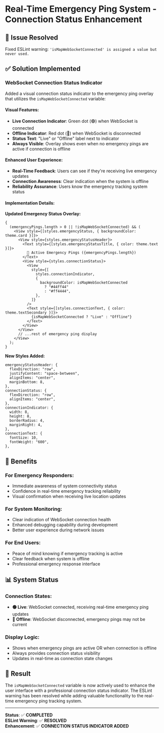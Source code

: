 # Real-Time Emergency Ping System - Connection Status Enhancement

## 🎯 Issue Resolved

Fixed ESLint warning: `'isMapWebSocketConnected' is assigned a value but never used.`

## ✅ Solution Implemented

### **WebSocket Connection Status Indicator**

Added a visual connection status indicator to the emergency ping overlay that utilizes the `isMapWebSocketConnected` variable:

#### **Visual Features:**

- **Live Connection Indicator**: Green dot (🟢) when WebSocket is connected
- **Offline Indicator**: Red dot (🔴) when WebSocket is disconnected
- **Status Text**: "Live" or "Offline" label next to indicator
- **Always Visible**: Overlay shows even when no emergency pings are active if connection is offline

#### **Enhanced User Experience:**

- **Real-Time Feedback**: Users can see if they're receiving live emergency updates
- **Connection Awareness**: Clear indication when the system is offline
- **Reliability Assurance**: Users know the emergency tracking system status

#### **Implementation Details:**

**Updated Emergency Status Overlay:**

```tsx
{
  (emergencyPings.length > 0 || !isMapWebSocketConnected) && (
    <View style={[styles.emergencyStatus, { backgroundColor: theme.card }]}>
      <View style={styles.emergencyStatusHeader}>
        <Text style={[styles.emergencyStatusTitle, { color: theme.text }]}>
          🚨 Active Emergency Pings ({emergencyPings.length})
        </Text>
        <View style={styles.connectionStatus}>
          <View
            style={[
              styles.connectionIndicator,
              {
                backgroundColor: isMapWebSocketConnected
                  ? "#44ff44"
                  : "#ff4444",
              },
            ]}
          />
          <Text style={[styles.connectionText, { color: theme.textSecondary }]}>
            {isMapWebSocketConnected ? "Live" : "Offline"}
          </Text>
        </View>
      </View>
      // ...rest of emergency ping display
    </View>
  );
}
```

**New Styles Added:**

```tsx
emergencyStatusHeader: {
  flexDirection: "row",
  justifyContent: "space-between",
  alignItems: "center",
  marginBottom: 8,
},
connectionStatus: {
  flexDirection: "row",
  alignItems: "center",
},
connectionIndicator: {
  width: 8,
  height: 8,
  borderRadius: 4,
  marginRight: 4,
},
connectionText: {
  fontSize: 10,
  fontWeight: "600",
},
```

## 🚀 Benefits

### **For Emergency Responders:**

- Immediate awareness of system connectivity status
- Confidence in real-time emergency tracking reliability
- Visual confirmation when receiving live location updates

### **For System Monitoring:**

- Clear indication of WebSocket connection health
- Enhanced debugging capability during development
- Better user experience during network issues

### **For End Users:**

- Peace of mind knowing if emergency tracking is active
- Clear feedback when system is offline
- Professional emergency response interface

## 📊 System Status

### **Connection States:**

- **🟢 Live**: WebSocket connected, receiving real-time emergency ping updates
- **🔴 Offline**: WebSocket disconnected, emergency pings may not be current

### **Display Logic:**

- Shows when emergency pings are active OR when connection is offline
- Always provides connection status visibility
- Updates in real-time as connection state changes

## 🎉 Result

The `isMapWebSocketConnected` variable is now actively used to enhance the user interface with a professional connection status indicator. The ESLint warning has been resolved while adding valuable functionality to the real-time emergency ping tracking system.

---

**Status**: ✅ **COMPLETED**  
**ESLint Warning**: ✅ **RESOLVED**  
**Enhancement**: ✅ **CONNECTION STATUS INDICATOR ADDED**
